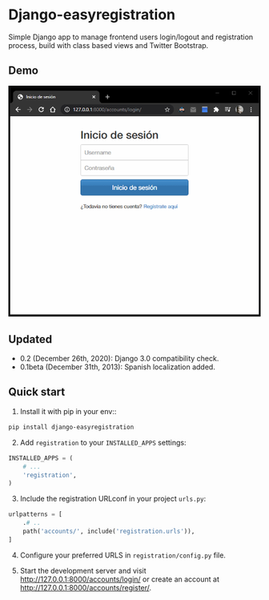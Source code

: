 # Django-easyregistration

Simple Django app to manage frontend users login/logout and registration process, build with class based views and Twitter Bootstrap.

## Demo

<img src="/docs/demo.gif"/>

## Updated

* 0.2 (December 26th, 2020): Django 3.0 compatibility check. 
* 0.1beta (December 31th, 2013): Spanish localization added.

## Quick start

1. Install it with pip in your env::

```bash
pip install django-easyregistration
```

2. Add `registration` to your `INSTALLED_APPS` settings:

```python
INSTALLED_APPS = (
    # ...
    'registration',
)
```

3. Include the registration URLconf in your project `urls.py`:

```python
urlpatterns = [
    .# .. 
	path('accounts/', include('registration.urls')),
]
```

4. Configure your preferred URLS in `registration/config.py` file.

5. Start the development server and visit http://127.0.0.1:8000/accounts/login/ or create an account at http://127.0.0.1:8000/accounts/register/.